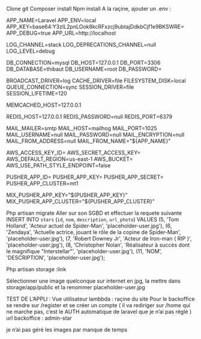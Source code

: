 Clone git
Composer install
Npm install
A la raçine, ajouter un .env :

APP_NAME=Laravel
APP_ENV=local
APP_KEY=base64:Y3zIL2pnLOok8kcRFxzcj9ubtajDdkbCjf1e9BKSWRE=
APP_DEBUG=true
APP_URL=http://localhost

LOG_CHANNEL=stack
LOG_DEPRECATIONS_CHANNEL=null
LOG_LEVEL=debug

DB_CONNECTION=mysql
DB_HOST=127.0.0.1
DB_PORT=3306
DB_DATABASE=thibaut
DB_USERNAME=root
DB_PASSWORD=

BROADCAST_DRIVER=log
CACHE_DRIVER=file
FILESYSTEM_DISK=local
QUEUE_CONNECTION=sync
SESSION_DRIVER=file
SESSION_LIFETIME=120

MEMCACHED_HOST=127.0.0.1

REDIS_HOST=127.0.0.1
REDIS_PASSWORD=null
REDIS_PORT=6379

MAIL_MAILER=smtp
MAIL_HOST=mailhog
MAIL_PORT=1025
MAIL_USERNAME=null
MAIL_PASSWORD=null
MAIL_ENCRYPTION=null
MAIL_FROM_ADDRESS=null
MAIL_FROM_NAME="${APP_NAME}"

AWS_ACCESS_KEY_ID=
AWS_SECRET_ACCESS_KEY=
AWS_DEFAULT_REGION=us-east-1
AWS_BUCKET=
AWS_USE_PATH_STYLE_ENDPOINT=false

PUSHER_APP_ID=
PUSHER_APP_KEY=
PUSHER_APP_SECRET=
PUSHER_APP_CLUSTER=mt1

MIX_PUSHER_APP_KEY="${PUSHER_APP_KEY}"
MIX_PUSHER_APP_CLUSTER="${PUSHER_APP_CLUSTER}"

Php artisan migrate
Aller sur son SGBD et effectuer la requete suivante
INSERT INTO `stars` (`id`, `nom`, `description`, `url_photo`) VALUES
	(5, 'Tom Holland', 'Acteur actuel de Spider-Man', 'placeholder-user.jpg'),
	(6, 'Zendaya', 'Actuelle actrice, jouant le rôle de la copine de Spider-Man', 'placeholder-user.jpg'),
	(7, 'Robert Downey Jr', 'Acteur de Iron-man ( RIP )', 'placeholder-user.jpg'),
	(8, 'Christopher Nolan', 'Réalisateur à succès dont le magnifique "Interstellar"', 'placeholder-user.jpg'),
	(11, 'NOM', 'DESCRIPTION', 'placeholder-user.jpg');

Php artisan storage :link

Sélectionner une image quelconque sur internet en jpg, la mettre dans storage/app/public et la renommer placeholder-user.jpg


TEST DE L’APPLI :
Vue utilisateur lambbda : raçine du site
Pour le backoffice se rendre sur /register et se créer un compte ( il va rediriger sur /home qui ne marche pas, c’est le AUTH automatique de laravel que je n’ai pas réglé )
url backoffice : admin-star

je n’ai pas géré les images par manque de temps
